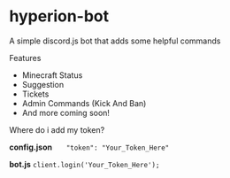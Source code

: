 # hyperion-bot
A simple discord.js bot that adds some helpful commands

Features
- Minecraft Status
- Suggestion
- Tickets
- Admin Commands (Kick And Ban)
- And more coming soon!

Where do i add my token?

**config.json**
`	"token": "Your_Token_Here"`

**bot.js**
`client.login('Your_Token_Here');`

